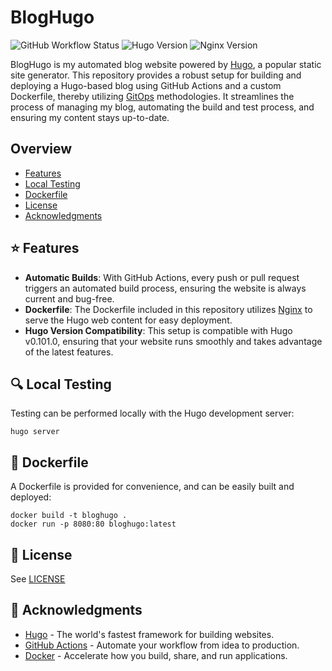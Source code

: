 # BlogHugo

![GitHub Workflow Status](https://github.com/euvaz/bloghugo/actions/workflows/on-merge.yaml/badge.svg)
![Hugo Version](https://img.shields.io/badge/Hugo-v0.101.0-ee1289)
![Nginx Version](https://img.shields.io/badge/Nginx-1.25.3-228b22)

BlogHugo is my automated blog website powered by [Hugo](https://gohugo.io/), a popular static site generator. This repository provides a robust setup for building and deploying a Hugo-based blog using GitHub Actions and a custom Dockerfile, thereby utilizing [GitOps](https://www.weave.works/blog/what-is-gitops-really) methodologies. It streamlines the process of managing my blog, automating the build and test process, and ensuring my content stays up-to-date.

## Overview

- [Features](#-features)
- [Local Testing](#-local-testing)
- [Dockerfile](#-dockerfile)
- [License](#-license)
- [Acknowledgments](#-acknowledgments)

## ⭐ Features

- **Automatic Builds**: With GitHub Actions, every push or pull request triggers an automated build process, ensuring the website is always current and bug-free.
- **Dockerfile**: The Dockerfile included in this repository utilizes [Nginx](https://www.nginx.com/) to serve the Hugo web content for easy deployment.
- **Hugo Version Compatibility**: This setup is compatible with Hugo v0.101.0, ensuring that your website runs smoothly and takes advantage of the latest features.

## 🔍 Local Testing

Testing can be performed locally with the Hugo development server:

```
hugo server
```

## 🐋 Dockerfile

A Dockerfile is provided for convenience, and can be easily built and deployed:

```
docker build -t bloghugo .
docker run -p 8080:80 bloghugo:latest
```

## 🔏 License

See [LICENSE](./LICENSE)

## 🤝 Acknowledgments

- [Hugo](https://github.com/features/actions) - The world's fastest framework for building websites.
- [GitHub Actions](https://github.com/features/actions) - Automate your workflow from idea to production.
- [Docker](https://www.docker.com/) - Accelerate how you build, share, and run applications.

